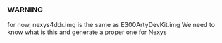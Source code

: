### WARNING

for now, nexys4ddr.img is the same as E300ArtyDevKit.img
We need to know what is this and generate a proper one for Nexys
